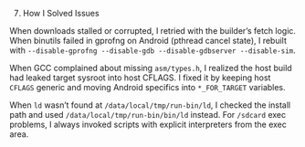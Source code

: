 07. How I Solved Issues

When downloads stalled or corrupted, I retried with the builder’s fetch logic. When binutils failed in gprofng on Android (pthread cancel state), I rebuilt with `--disable-gprofng --disable-gdb --disable-gdbserver --disable-sim`.

When GCC complained about missing `asm/types.h`, I realized the host build had leaked target sysroot into host CFLAGS. I fixed it by keeping host `CFLAGS` generic and moving Android specifics into `*_FOR_TARGET` variables.

When `ld` wasn’t found at `/data/local/tmp/run-bin/ld`, I checked the install path and used `/data/local/tmp/run-bin/bin/ld` instead. For `/sdcard` exec problems, I always invoked scripts with explicit interpreters from the exec area.

